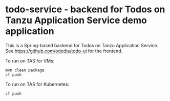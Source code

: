 # todo-service - backend for Todos on Tanzu Application Service demo application

This is a Spring-based backend for Todos on Tanzu Application Service. See https://github.com/odedia/todo-ui for the frontend.

To run on TAS for VMs:

```
mvn clean package
cf push
```

To run on TAS for Kubernetes:

```
cf push
```
